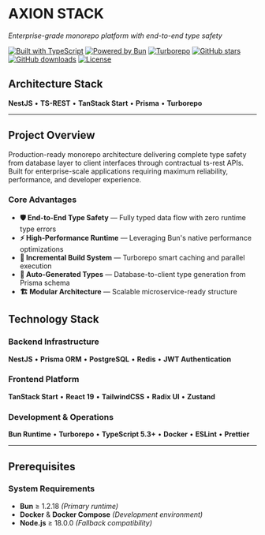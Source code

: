 # AXION STACK

_Enterprise-grade monorepo platform with end-to-end type safety_

[![Built with TypeScript](https://img.shields.io/badge/Built%20with-TypeScript-3178c6.svg)](https://www.typescriptlang.org/)
[![Powered by Bun](https://img.shields.io/badge/Powered%20by-Bun-f472b6.svg)](https://bun.sh/)
[![Turborepo](https://img.shields.io/badge/Built%20with-Turborepo-ef4444.svg)](https://turbo.build/)
[![GitHub stars](https://img.shields.io/github/stars/DKeken/axion-stack?style=social)](https://github.com/DKeken/axion-stack/stargazers)
[![GitHub downloads](https://img.shields.io/github/downloads/DKeken/axion-stack/total?color=brightgreen)](https://github.com/DKeken/axion-stack/releases)
[![License](https://img.shields.io/github/license/DKeken/axion-stack)](https://github.com/DKeken/axion-stack/blob/main/LICENSE)

## Architecture Stack

**NestJS** • **TS-REST** • **TanStack Start** • **Prisma** • **Turborepo**

---

## Project Overview

Production-ready monorepo architecture delivering complete type safety from
database layer to client interfaces through contractual ts-rest APIs. Built for
enterprise-scale applications requiring maximum reliability, performance, and
developer experience.

### Core Advantages

- **🛡️ End-to-End Type Safety** — Fully typed data flow with zero runtime type
  errors
- **⚡ High-Performance Runtime** — Leveraging Bun's native performance
  optimizations
- **🔄 Incremental Build System** — Turborepo smart caching and parallel
  execution
- **🎯 Auto-Generated Types** — Database-to-client type generation from Prisma
  schema
- **🏗️ Modular Architecture** — Scalable microservice-ready structure

## Technology Stack

### Backend Infrastructure

**NestJS** • **Prisma ORM** • **PostgreSQL** • **Redis** • **JWT
Authentication**

### Frontend Platform

**TanStack Start** • **React 19** • **TailwindCSS** • **Radix UI** • **Zustand**

### Development & Operations

**Bun Runtime** • **Turborepo** • **TypeScript 5.3+** • **Docker** • **ESLint**
• **Prettier**

---

## Prerequisites

### System Requirements

- **Bun** ≥ 1.2.18 _(Primary runtime)_
- **Docker** & **Docker Compose** _(Development environment)_
- **Node.js** ≥ 18.0.0 _(Fallback compatibility)_
